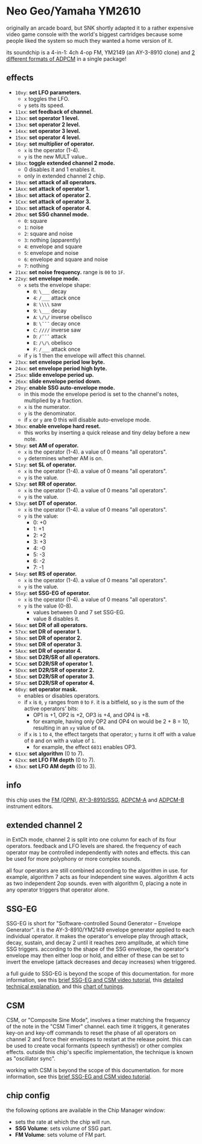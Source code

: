 # Neo Geo/Yamaha YM2610

originally an arcade board, but SNK shortly adapted it to a rather expensive video game console with the world's biggest cartridges because some people liked the system so much they wanted a home version of it.

its soundchip is a 4-in-1: 4ch 4-op FM, YM2149 (an AY-3-8910 clone) and [2 different formats of ADPCM](https://wiki.neogeodev.org/index.php?title=ADPCM) in a single package!

## effects

- `10xy`: **set LFO parameters.**
  - `x` toggles the LFO.
  - `y` sets its speed.
- `11xx`: **set feedback of channel.**
- `12xx`: **set operator 1 level.**
- `13xx`: **set operator 2 level.**
- `14xx`: **set operator 3 level.**
- `15xx`: **set operator 4 level.**
- `16xy`: **set multiplier of operator.**
  - `x` is the operator (1-4).
  - `y` is the new MULT value..
- `18xx`: **toggle extended channel 2 mode.**
  - 0 disables it and 1 enables it.
  - only in extended channel 2 chip.
- `19xx`: **set attack of all operators.**
- `1Axx`: **set attack of operator 1.**
- `1Bxx`: **set attack of operator 2.**
- `1Cxx`: **set attack of operator 3.**
- `1Dxx`: **set attack of operator 4.**
- `20xx`: **set SSG channel mode.**
  - `0`: square
  - `1`: noise
  - `2`: square and noise
  - `3`: nothing (apparently)
  - `4`: envelope and square
  - `5`: envelope and noise
  - `6`: envelope and square and noise
  - `7`: nothing
- `21xx`: **set noise frequency.** range is `00` to `1F`.
- `22xy`: **set envelope mode.**
  - `x` sets the envelope shape:
    - `0`: `\___` decay
    - `4`: `/___` attack once
    - `8`: `\\\\` saw
    - `9`: `\___` decay
    - `A`: `\/\/` inverse obelisco
    - `B`: `\¯¯¯` decay once
    - `C`: `////` inverse saw
    - `D`: `/¯¯¯` attack
    - `E`: `/\/\` obelisco
    - `F`: `/___` attack once
  - if `y` is 1 then the envelope will affect this channel.
- `23xx`: **set envelope period low byte.**
- `24xx`: **set envelope period high byte.**
- `25xx`: **slide envelope period up.**
- `26xx`: **slide envelope period down.**
- `29xy`: **enable SSG auto-envelope mode.**
  - in this mode the envelope period is set to the channel's notes, multiplied by a fraction.
  - `x` is the numerator.
  - `y` is the denominator.
  - if `x` or `y` are 0 this will disable auto-envelope mode.
- `30xx`: **enable envelope hard reset.**
  - this works by inserting a quick release and tiny delay before a new note.
- `50xy`: **set AM of operator.**
  - `x` is the operator (1-4). a value of 0 means "all operators".
  - `y` determines whether AM is on.
- `51xy`: **set SL of operator.**
  - `x` is the operator (1-4). a value of 0 means "all operators".
  - `y` is the value.
- `52xy`: **set RR of operator.**
  - `x` is the operator (1-4). a value of 0 means "all operators".
  - `y` is the value.
- `53xy`: **set DT of operator.**
  - `x` is the operator (1-4). a value of 0 means "all operators".
  - `y` is the value:
    - 0: +0
    - 1: +1
    - 2: +2
    - 3: +3
    - 4: -0
    - 5: -3
    - 6: -2
    - 7: -1
- `54xy`: **set RS of operator.**
  - `x` is the operator (1-4). a value of 0 means "all operators".
  - `y` is the value.
- `55xy`: **set SSG-EG of operator.**
  - `x` is the operator (1-4). a value of 0 means "all operators".
  - `y` is the value (0-8).
    - values between 0 and 7 set SSG-EG.
    - value 8 disables it.
- `56xx`: **set DR of all operators.**
- `57xx`: **set DR of operator 1.**
- `58xx`: **set DR of operator 2.**
- `59xx`: **set DR of operator 3.**
- `5Axx`: **set DR of operator 4.**
- `5Bxx`: **set D2R/SR of all operators.**
- `5Cxx`: **set D2R/SR of operator 1.**
- `5Dxx`: **set D2R/SR of operator 2.**
- `5Exx`: **set D2R/SR of operator 3.**
- `5Fxx`: **set D2R/SR of operator 4.**
- `60xy`: **set operator mask.**
  - enables or disables operators.
  - if `x` is `0`, `y` ranges from `0` to `F`. it is a bitfield, so `y` is the sum of the active operators' bits:
    - OP1 is +1, OP2 is +2, OP3 is +4, and OP4 is +8.
    - for example, having only OP2 and OP4 on would be 2 + 8 = 10, resulting in an `xy` value of `0A`.
  - if `x` is `1` to `4`, the effect targets that operator; `y` turns it off with a value of `0` and on with a value of `1`.
    - for example, the effect `6031` enables OP3.
- `61xx`: **set algorithm** (0 to 7).
- `62xx`: **set LFO FM depth** (0 to 7).
- `63xx`: **set LFO AM depth** (0 to 3).

## info

this chip uses the [FM (OPN)](../4-instrument/fm-opn.md), [AY-3-8910/SSG](../4-instrument/ay8910.md), [ADPCM-A](../4-instrument/adpcm-a.md) and [ADPCM-B](../4-instrument/adpcm-b.md) instrument editors.

## extended channel 2

in ExtCh mode, channel 2 is split into one column for each of its four operators. feedback and LFO levels are shared. the frequency of each operator may be controlled independently with notes and effects. this can be used for more polyphony or more complex sounds.

all four operators are still combined according to the algorithm in use. for example, algorithm 7 acts as four independent sine waves. algorithm 4 acts as two independent 2op sounds. even with algorithm 0, placing a note in any operator triggers that operator alone.

## SSG-EG

SSG-EG is short for "Software-controlled Sound Generator – Envelope Generator". it is the AY-3-8910/YM2149 envelope generator applied to each individual operator. it makes the operator's envelope play through attack, decay, sustain, and decay 2 until it reaches zero amplitude, at which time SSG triggers. according to the shape of the SSG envelope, the operator's envelope may then either loop or hold, and either of these can be set to invert the envelope (attack decreases and decay increases) when triggered.

a full guide to SSG-EG is beyond the scope of this documentation. for more information, see this [brief SSG-EG and CSM video tutorial](https://www.youtube.com/watch?v=IKOR0TUlnWU), this [detailed technical explanation](https://gendev.spritesmind.net/forum/viewtopic.php?t=386&start=106), and this [chart of tunings](https://docs.google.com/spreadsheets/d/1HGKQ08CnLGAjA1U0StJFldod3FkQ3uq86rYy1VBIuZc/).

## CSM

CSM, or "Composite Sine Mode", involves a timer matching the frequency of the note in the "CSM Timer" channel. each time it triggers, it generates key-on and key-off commands to reset the phase of all operators on channel 2 and force their envelopes to restart at the release point. this can be used to create vocal formants (speech synthesis!) or other complex effects. outside this chip's specific implementation, the technique is known as "oscillator sync".

working with CSM is beyond the scope of this documentation. for more information, see this [brief SSG-EG and CSM video tutorial](https://www.youtube.com/watch?v=IKOR0TUlnWU).

## chip config

the following options are available in the Chip Manager window:

- sets the rate at which the chip will run.
- **SSG Volume**: sets volume of SSG part.
- **FM Volume**: sets volume of FM part.

